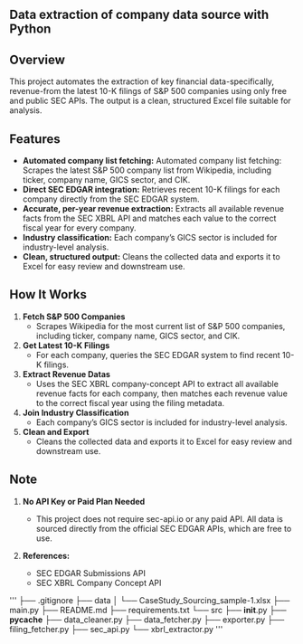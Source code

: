 ## Data extraction of company data source with Python

## Overview

This project automates the extraction of key financial data-specifically, revenue-from the latest 10-K filings of S&P 500 companies using only free and public SEC APIs. The output is a clean, structured Excel file suitable for analysis.

## Features

- **Automated company list fetching:** Automated company list fetching: Scrapes the latest S&P 500 company list from Wikipedia, including ticker, company name, GICS sector, and CIK.
- **Direct SEC EDGAR integration:** Retrieves recent 10-K filings for each company directly from the SEC EDGAR system.
- **Accurate, per-year revenue extraction:** Extracts all available revenue facts from the SEC XBRL API and matches each value to the correct fiscal year for every company.
- **Industry classification:** Each company’s GICS sector is included for industry-level analysis.
- **Clean, structured output:** Cleans the collected data and exports it to Excel for easy review and downstream use.


## How It Works

1. **Fetch S&P 500 Companies**
    - Scrapes Wikipedia for the most current list of S&P 500 companies, including ticker, company name, GICS sector, and CIK.
2. **Get Latest 10-K Filings**
    - For each company, queries the SEC EDGAR system to find recent 10-K filings.
3. **Extract Revenue Datas**
    - Uses the SEC XBRL company-concept API to extract all available revenue facts for each company, then matches each revenue value to the correct fiscal year using the filing metadata.
4. **Join Industry Classification**
    - Each company’s GICS sector is included for industry-level analysis.
5. **Clean and Export**
    - Cleans the collected data and exports it to Excel for easy review and downstream use.


## Note

1. **No API Key or Paid Plan Needed**
    - This project does not require sec-api.io or any paid API. All data is sourced directly from the official SEC EDGAR APIs, which are free to use.

2. **References:**
    - SEC EDGAR Submissions API
    - SEC XBRL Company Concept API

'''
├── .gitignore
├── data
│   └── CaseStudy_Sourcing_sample-1.xlsx
├── main.py
├── README.md
├── requirements.txt
└── src
    ├── __init__.py
    ├── __pycache__
    ├── data_cleaner.py
    ├── data_fetcher.py
    ├── exporter.py
    ├── filing_fetcher.py
    ├── sec_api.py
    └── xbrl_extractor.py
'''